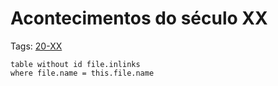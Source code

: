 # Acontecimentos do século XX

Tags: [20-XX](../20-XX.md)

```dataview
table without id file.inlinks
where file.name = this.file.name
```
